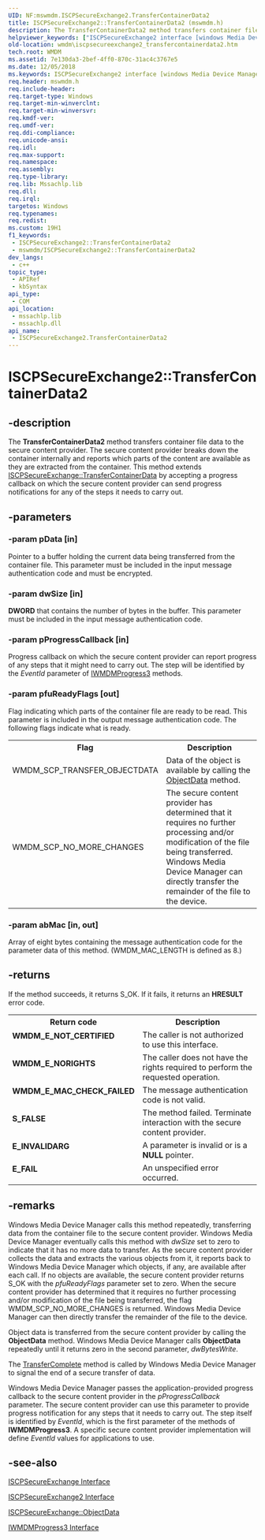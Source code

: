 ```yaml
---
UID: NF:mswmdm.ISCPSecureExchange2.TransferContainerData2
title: ISCPSecureExchange2::TransferContainerData2 (mswmdm.h)
description: The TransferContainerData2 method transfers container file data to the secure content provider.
helpviewer_keywords: ["ISCPSecureExchange2 interface [windows Media Device Manager]","TransferContainerData2 method","ISCPSecureExchange2.TransferContainerData2","ISCPSecureExchange2::TransferContainerData2","ISCPSecureExchange2TransferContainerData2","TransferContainerData2","TransferContainerData2 method [windows Media Device Manager]","TransferContainerData2 method [windows Media Device Manager]","ISCPSecureExchange2 interface","mswmdm/ISCPSecureExchange2::TransferContainerData2","wmdm.iscpsecureexchange2_transfercontainerdata2"]
old-location: wmdm\iscpsecureexchange2_transfercontainerdata2.htm
tech.root: WMDM
ms.assetid: 7e130da3-2bef-4ff0-870c-31ac4c3767e5
ms.date: 12/05/2018
ms.keywords: ISCPSecureExchange2 interface [windows Media Device Manager],TransferContainerData2 method, ISCPSecureExchange2.TransferContainerData2, ISCPSecureExchange2::TransferContainerData2, ISCPSecureExchange2TransferContainerData2, TransferContainerData2, TransferContainerData2 method [windows Media Device Manager], TransferContainerData2 method [windows Media Device Manager],ISCPSecureExchange2 interface, mswmdm/ISCPSecureExchange2::TransferContainerData2, wmdm.iscpsecureexchange2_transfercontainerdata2
req.header: mswmdm.h
req.include-header: 
req.target-type: Windows
req.target-min-winverclnt: 
req.target-min-winversvr: 
req.kmdf-ver: 
req.umdf-ver: 
req.ddi-compliance: 
req.unicode-ansi: 
req.idl: 
req.max-support: 
req.namespace: 
req.assembly: 
req.type-library: 
req.lib: Mssachlp.lib
req.dll: 
req.irql: 
targetos: Windows
req.typenames: 
req.redist: 
ms.custom: 19H1
f1_keywords:
 - ISCPSecureExchange2::TransferContainerData2
 - mswmdm/ISCPSecureExchange2::TransferContainerData2
dev_langs:
 - c++
topic_type:
 - APIRef
 - kbSyntax
api_type:
 - COM
api_location:
 - mssachlp.lib
 - mssachlp.dll
api_name:
 - ISCPSecureExchange2.TransferContainerData2
---
```


# ISCPSecureExchange2::TransferContainerData2


## -description

The <b>TransferContainerData2</b> method transfers container file data to the secure content provider. The secure content provider breaks down the container internally and reports which parts of the content are available as they are extracted from the container. This method extends <a href="/windows/desktop/api/mswmdm/nf-mswmdm-iscpsecureexchange-transfercontainerdata">ISCPSecureExchange::TransferContainerData</a> by accepting a progress callback on which the secure content provider can send progress notifications for any of the steps it needs to carry out.

## -parameters

### -param pData [in]

Pointer to a buffer holding the current data being transferred from the container file. This parameter must be included in the input message authentication code and must be encrypted.

### -param dwSize [in]

<b>DWORD</b> that contains the number of bytes in the buffer. This parameter must be included in the input message authentication code.

### -param pProgressCallback [in]

Progress callback on which the secure content provider can report progress of any steps that it might need to carry out. The step will be identified by the <i>EventId</i> parameter of <a href="/windows/desktop/api/mswmdm/nn-mswmdm-iwmdmprogress3">IWMDMProgress3</a> methods.

### -param pfuReadyFlags [out]

Flag indicating which parts of the container file are ready to be read. This parameter is included in the output message authentication code. The following flags indicate what is ready.

<table>
<tr>
<th>Flag
                </th>
<th>Description
                </th>
</tr>
<tr>
<td>WMDM_SCP_TRANSFER_OBJECTDATA</td>
<td>Data of the object is available by calling the <a href="/windows/desktop/api/mswmdm/nf-mswmdm-iscpsecureexchange-objectdata">ObjectData</a> method.</td>
</tr>
<tr>
<td>WMDM_SCP_NO_MORE_CHANGES</td>
<td>The secure content provider has determined that it requires no further processing and/or modification of the file being transferred. Windows Media Device Manager can directly transfer the remainder of the file to the device.</td>
</tr>
</table>

### -param abMac [in, out]

Array of eight bytes containing the message authentication code for the parameter data of this method. (WMDM_MAC_LENGTH is defined as 8.)

## -returns

If the method succeeds, it returns S_OK. If it fails, it returns an <b>HRESULT</b> error code.

<table>
<tr>
<th>Return code</th>
<th>Description</th>
</tr>
<tr>
<td width="40%">
<dl>
<dt><b>WMDM_E_NOT_CERTIFIED</b></dt>
</dl>
</td>
<td width="60%">
The caller is not authorized to use this interface.

</td>
</tr>
<tr>
<td width="40%">
<dl>
<dt><b>WMDM_E_NORIGHTS</b></dt>
</dl>
</td>
<td width="60%">
The caller does not have the rights required to perform the requested operation.

</td>
</tr>
<tr>
<td width="40%">
<dl>
<dt><b>WMDM_E_MAC_CHECK_FAILED</b></dt>
</dl>
</td>
<td width="60%">
The message authentication code is not valid.

</td>
</tr>
<tr>
<td width="40%">
<dl>
<dt><b>S_FALSE</b></dt>
</dl>
</td>
<td width="60%">
The method failed. Terminate interaction with the secure content provider.

</td>
</tr>
<tr>
<td width="40%">
<dl>
<dt><b>E_INVALIDARG</b></dt>
</dl>
</td>
<td width="60%">
A parameter is invalid or is a <b>NULL</b> pointer.

</td>
</tr>
<tr>
<td width="40%">
<dl>
<dt><b>E_FAIL</b></dt>
</dl>
</td>
<td width="60%">
An unspecified error occurred.

</td>
</tr>
</table>

## -remarks

Windows Media Device Manager calls this method repeatedly, transferring data from the container file to the secure content provider. Windows Media Device Manager eventually calls this method with <i>dwSize</i> set to zero to indicate that it has no more data to transfer. As the secure content provider collects the data and extracts the various objects from it, it reports back to Windows Media Device Manager which objects, if any, are available after each call. If no objects are available, the secure content provider returns S_OK with the <i>pfuReadyFlags</i> parameter set to zero. When the secure content provider has determined that it requires no further processing and/or modification of the file being transferred, the flag WMDM_SCP_NO_MORE_CHANGES is returned. Windows Media Device Manager can then directly transfer the remainder of the file to the device.

Object data is transferred from the secure content provider by calling the <b>ObjectData</b> method. Windows Media Device Manager calls <b>ObjectData</b> repeatedly until it returns zero in the second parameter, <i>dwBytesWrite</i>.

The <a href="/windows/desktop/api/mswmdm/nf-mswmdm-iscpsecureexchange-transfercomplete">TransferComplete</a> method is called by Windows Media Device Manager to signal the end of a secure transfer of data.

Windows Media Device Manager passes the application-provided progress callback to the secure content provider in the <i>pProgressCallback</i> parameter. The secure content provider can use this parameter to provide progress notification for any steps that it needs to carry out. The step itself is identified by <i>EventId</i>, which is the first parameter of the methods of <b>IWMDMProgress3</b>. A specific secure content provider implementation will define <i>EventId</i> values for applications to use.

## -see-also

<a href="/windows/desktop/api/mswmdm/nn-mswmdm-iscpsecureexchange">ISCPSecureExchange Interface</a>



<a href="/windows/desktop/api/mswmdm/nn-mswmdm-iscpsecureexchange2">ISCPSecureExchange2 Interface</a>



<a href="/windows/desktop/api/mswmdm/nf-mswmdm-iscpsecureexchange-objectdata">ISCPSecureExchange::ObjectData</a>



<a href="/windows/desktop/api/mswmdm/nn-mswmdm-iwmdmprogress3">IWMDMProgress3 Interface</a>